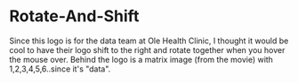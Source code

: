 # Rotate-And-Shift
Since this logo is for the data team at Ole Health Clinic, I thought it would be cool to have their logo shift to the right and rotate together when you hover the mouse over. Behind the logo is a matrix image (from the movie) with 1,2,3,4,5,6..since it's "data". 

